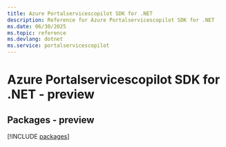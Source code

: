 ```yaml
---
title: Azure Portalservicescopilot SDK for .NET
description: Reference for Azure Portalservicescopilot SDK for .NET
ms.date: 06/30/2025
ms.topic: reference
ms.devlang: dotnet
ms.service: portalservicescopilot
---
```

# Azure Portalservicescopilot SDK for .NET - preview
## Packages - preview
[!INCLUDE [packages](portalservicescopilot-index.md)]